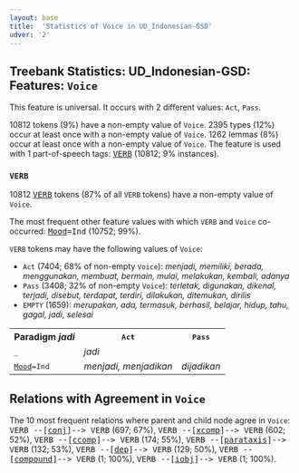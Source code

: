 ```yaml
---
layout: base
title:  'Statistics of Voice in UD_Indonesian-GSD'
udver: '2'
---
```


## Treebank Statistics: UD_Indonesian-GSD: Features: `Voice`

This feature is universal.
It occurs with 2 different values: `Act`, `Pass`.

10812 tokens (9%) have a non-empty value of `Voice`.
2395 types (12%) occur at least once with a non-empty value of `Voice`.
1262 lemmas (8%) occur at least once with a non-empty value of `Voice`.
The feature is used with 1 part-of-speech tags: <tt><a href="id_gsd-pos-VERB.html">VERB</a></tt> (10812; 9% instances).

### `VERB`

10812 <tt><a href="id_gsd-pos-VERB.html">VERB</a></tt> tokens (87% of all `VERB` tokens) have a non-empty value of `Voice`.

The most frequent other feature values with which `VERB` and `Voice` co-occurred: <tt><a href="id_gsd-feat-Mood.html">Mood</a></tt><tt>=Ind</tt> (10752; 99%).

`VERB` tokens may have the following values of `Voice`:

* `Act` (7404; 68% of non-empty `Voice`): <em>menjadi, memiliki, berada, menggunakan, membuat, bermain, mulai, melakukan, kembali, adanya</em>
* `Pass` (3408; 32% of non-empty `Voice`): <em>terletak, digunakan, dikenal, terjadi, disebut, terdapat, terdiri, dilakukan, ditemukan, dirilis</em>
* `EMPTY` (1659): <em>merupakan, ada, termasuk, berhasil, belajar, hidup, tahu, gagal, jadi, selesai</em>

<table>
  <tr><th>Paradigm <i>jadi</i></th><th><tt>Act</tt></th><th><tt>Pass</tt></th></tr>
  <tr><td><tt>_</tt></td><td><em>jadi</em></td><td></td></tr>
  <tr><td><tt><tt><a href="id_gsd-feat-Mood.html">Mood</a></tt><tt>=Ind</tt></tt></td><td><em>menjadi, menjadikan</em></td><td><em>dijadikan</em></td></tr>
</table>

## Relations with Agreement in `Voice`

The 10 most frequent relations where parent and child node agree in `Voice`:
<tt>VERB --[<tt><a href="id_gsd-dep-conj.html">conj</a></tt>]--> VERB</tt> (697; 67%),
<tt>VERB --[<tt><a href="id_gsd-dep-xcomp.html">xcomp</a></tt>]--> VERB</tt> (602; 52%),
<tt>VERB --[<tt><a href="id_gsd-dep-ccomp.html">ccomp</a></tt>]--> VERB</tt> (174; 55%),
<tt>VERB --[<tt><a href="id_gsd-dep-parataxis.html">parataxis</a></tt>]--> VERB</tt> (132; 53%),
<tt>VERB --[<tt><a href="id_gsd-dep-dep.html">dep</a></tt>]--> VERB</tt> (129; 50%),
<tt>VERB --[<tt><a href="id_gsd-dep-compound.html">compound</a></tt>]--> VERB</tt> (1; 100%),
<tt>VERB --[<tt><a href="id_gsd-dep-iobj.html">iobj</a></tt>]--> VERB</tt> (1; 100%).

